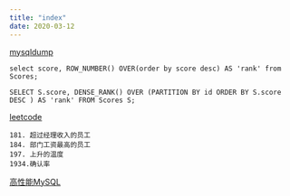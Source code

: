 ```yaml
---
title: "index"
date: 2020-03-12
---
```


[mysqldump](./mysqldump.md)

    select score, ROW_NUMBER() OVER(order by score desc) AS 'rank' from Scores;

    SELECT S.score, DENSE_RANK() OVER (PARTITION BY id ORDER BY S.score DESC ) AS 'rank' FROM Scores S;

[leetcode](./leetcode.md)

    181. 超过经理收入的员工
    184. 部门工资最高的员工
    197. 上升的温度
    1934.确认率

[高性能MySQL](./高性能MySQL.md)